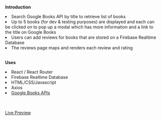<b>Introduction</b>
<li> Search Google Books API by title to retrieve list of books </li>
<li> Up to 5 books (for dev & testing purposes) are displayed and each can be clicked on to pop up a modal which has more information and a link to the title on Google Books </li> 
<li> Users can add reviews for books that are stored on a Firebase Realtime Database  </li>
<li> The reviews page maps and renders each review and rating </li>
<br>

<b> Uses </b>
<li> React / React Router </li> 
<li> Firebase Realtime Database </li>
<li> HTML/CSS/Javascript </li>
<li> Axios </li> 
<li> <a href="https://developers.google.com/books/docs/v1/using">Google Books APIs</a></li> 
<br> <br>

<a href="https://6280665a151db5639c58e62b--extraordinary-llama-d1605d.netlify.app/"> Live Preview </a>
